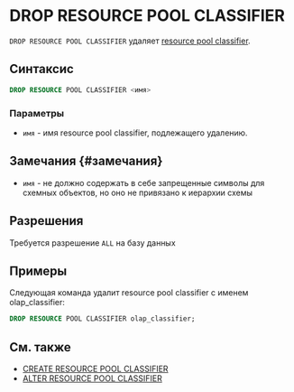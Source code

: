 # DROP RESOURCE POOL CLASSIFIER

`DROP RESOURCE POOL CLASSIFIER` удаляет [resource pool classifier](../../../../concepts/gloassary#resource-pool-classifier).

## Синтаксис

```sql
DROP RESOURCE POOL CLASSIFIER <имя>
```

### Параметры

* `имя` - имя resource pool classifier, подлежащего удалению.

## Замечания {#замечания}

* `имя` - не должно содержать в себе запрещенные символы для схемных объектов, но оно не привязано к иерархии схемы

## Разрешения

Требуется разрешение `ALL` на базу данных

## Примеры

Следующая команда удалит resource pool classifier с именем olap_classifier:

```sql
DROP RESOURCE POOL CLASSIFIER olap_classifier;
```

## См. также

* [CREATE RESOURCE POOL CLASSIFIER](create-resource-pool-classifier.md)
* [ALTER RESOURCE POOL CLASSIFIER](alter-resource-pool-classifier.md)